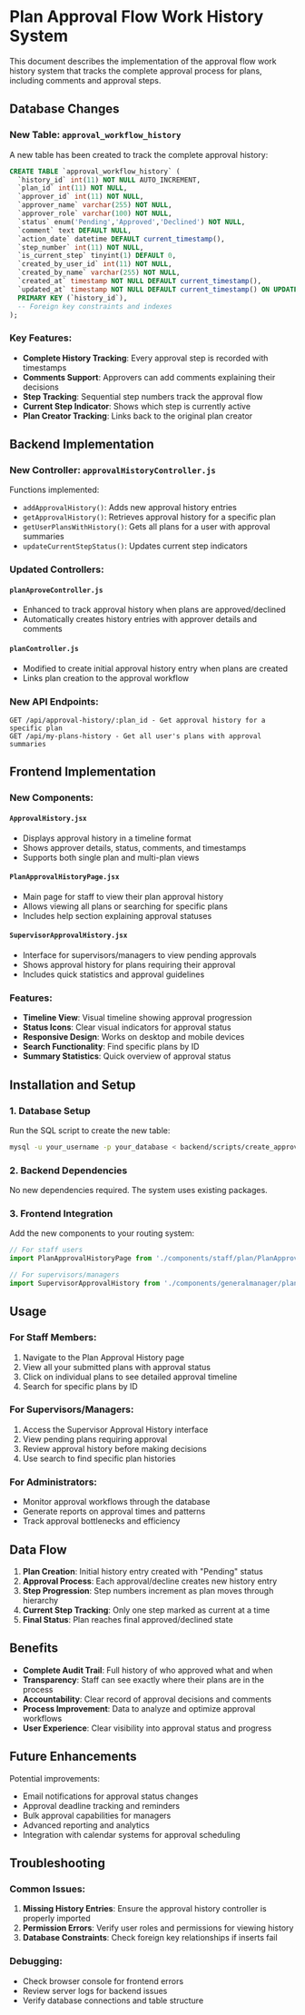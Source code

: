 # Plan Approval Flow Work History System

This document describes the implementation of the approval flow work history system that tracks the complete approval process for plans, including comments and approval steps.

## Database Changes

### New Table: `approval_workflow_history`

A new table has been created to track the complete approval history:

```sql
CREATE TABLE `approval_workflow_history` (
  `history_id` int(11) NOT NULL AUTO_INCREMENT,
  `plan_id` int(11) NOT NULL,
  `approver_id` int(11) NOT NULL,
  `approver_name` varchar(255) NOT NULL,
  `approver_role` varchar(100) NOT NULL,
  `status` enum('Pending','Approved','Declined') NOT NULL,
  `comment` text DEFAULT NULL,
  `action_date` datetime DEFAULT current_timestamp(),
  `step_number` int(11) NOT NULL,
  `is_current_step` tinyint(1) DEFAULT 0,
  `created_by_user_id` int(11) NOT NULL,
  `created_by_name` varchar(255) NOT NULL,
  `created_at` timestamp NOT NULL DEFAULT current_timestamp(),
  `updated_at` timestamp NOT NULL DEFAULT current_timestamp() ON UPDATE current_timestamp(),
  PRIMARY KEY (`history_id`),
  -- Foreign key constraints and indexes
);
```

### Key Features:
- **Complete History Tracking**: Every approval step is recorded with timestamps
- **Comments Support**: Approvers can add comments explaining their decisions
- **Step Tracking**: Sequential step numbers track the approval flow
- **Current Step Indicator**: Shows which step is currently active
- **Plan Creator Tracking**: Links back to the original plan creator

## Backend Implementation

### New Controller: `approvalHistoryController.js`

Functions implemented:
- `addApprovalHistory()`: Adds new approval history entries
- `getApprovalHistory()`: Retrieves approval history for a specific plan
- `getUserPlansWithHistory()`: Gets all plans for a user with approval summaries
- `updateCurrentStepStatus()`: Updates current step indicators

### Updated Controllers:

#### `planAproveController.js`
- Enhanced to track approval history when plans are approved/declined
- Automatically creates history entries with approver details and comments

#### `planController.js`
- Modified to create initial approval history entry when plans are created
- Links plan creation to the approval workflow

### New API Endpoints:

```
GET /api/approval-history/:plan_id - Get approval history for a specific plan
GET /api/my-plans-history - Get all user's plans with approval summaries
```

## Frontend Implementation

### New Components:

#### `ApprovalHistory.jsx`
- Displays approval history in a timeline format
- Shows approver details, status, comments, and timestamps
- Supports both single plan and multi-plan views

#### `PlanApprovalHistoryPage.jsx`
- Main page for staff to view their plan approval history
- Allows viewing all plans or searching for specific plans
- Includes help section explaining approval statuses

#### `SupervisorApprovalHistory.jsx`
- Interface for supervisors/managers to view pending approvals
- Shows approval history for plans requiring their approval
- Includes quick statistics and approval guidelines

### Features:
- **Timeline View**: Visual timeline showing approval progression
- **Status Icons**: Clear visual indicators for approval status
- **Responsive Design**: Works on desktop and mobile devices
- **Search Functionality**: Find specific plans by ID
- **Summary Statistics**: Quick overview of approval status

## Installation and Setup

### 1. Database Setup
Run the SQL script to create the new table:
```bash
mysql -u your_username -p your_database < backend/scripts/create_approval_history_table.sql
```

### 2. Backend Dependencies
No new dependencies required. The system uses existing packages.

### 3. Frontend Integration
Add the new components to your routing system:

```jsx
// For staff users
import PlanApprovalHistoryPage from './components/staff/plan/PlanApprovalHistoryPage';

// For supervisors/managers
import SupervisorApprovalHistory from './components/generalmanager/plan/SupervisorApprovalHistory';
```

## Usage

### For Staff Members:
1. Navigate to the Plan Approval History page
2. View all your submitted plans with approval status
3. Click on individual plans to see detailed approval timeline
4. Search for specific plans by ID

### For Supervisors/Managers:
1. Access the Supervisor Approval History interface
2. View pending plans requiring approval
3. Review approval history before making decisions
4. Use search to find specific plan histories

### For Administrators:
- Monitor approval workflows through the database
- Generate reports on approval times and patterns
- Track approval bottlenecks and efficiency

## Data Flow

1. **Plan Creation**: Initial history entry created with "Pending" status
2. **Approval Process**: Each approval/decline creates new history entry
3. **Step Progression**: Step numbers increment as plan moves through hierarchy
4. **Current Step Tracking**: Only one step marked as current at a time
5. **Final Status**: Plan reaches final approved/declined state

## Benefits

- **Complete Audit Trail**: Full history of who approved what and when
- **Transparency**: Staff can see exactly where their plans are in the process
- **Accountability**: Clear record of approval decisions and comments
- **Process Improvement**: Data to analyze and optimize approval workflows
- **User Experience**: Clear visibility into approval status and progress

## Future Enhancements

Potential improvements:
- Email notifications for approval status changes
- Approval deadline tracking and reminders
- Bulk approval capabilities for managers
- Advanced reporting and analytics
- Integration with calendar systems for approval scheduling

## Troubleshooting

### Common Issues:
1. **Missing History Entries**: Ensure the approval history controller is properly imported
2. **Permission Errors**: Verify user roles and permissions for viewing history
3. **Database Constraints**: Check foreign key relationships if inserts fail

### Debugging:
- Check browser console for frontend errors
- Review server logs for backend issues
- Verify database connections and table structure
